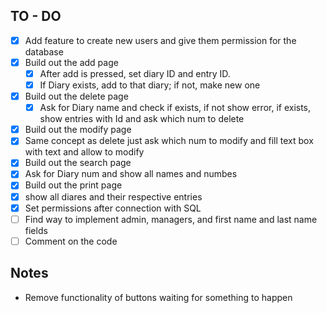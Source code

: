 ## TO - DO
- [x] Add feature to create new users and give them permission for the database
- [x] Build out the add page
    - [x] After add is pressed, set diary ID and entry ID.
    - [x] If Diary exists, add to that diary; if not, make new one
- [x] Build out the delete page
    - [x] Ask for Diary name and check if exists, if not show error, if exists, show entries with Id and ask which num to delete
- [x] Build out the modify page
 - [x] Same concept as delete just ask which num to modify and fill text box with text and allow to modify
- [x] Build out the search page
 - [x] Ask for Diary num and show all names and numbes
- [x] Build out the print page
 - [x] show all diares and their respective entries
- [x] Set permissions after connection with SQL
- [ ] Find way to implement admin, managers, and first name and last name fields
- [ ] Comment on the code

## Notes

- Remove functionality of buttons waiting for something to happen
